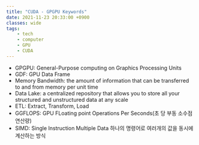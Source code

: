 ```yaml
---
title: "CUDA - GPGPU Keywords"
date: 2021-11-23 20:33:00 +0900
classes: wide
tags:
    - tech
    - computer
    - GPU
    - CUDA
---
```


- GPGPU: General-Purpose computing on Graphics Processing Units
- GDF: GPU Data Frame
- Memory Bandwidth: the amount of information that can be transferred to and from memory per unit time
- Data Lake: a centralized repository that allows you to store all your structured and unstructured data at any scale
- ETL: Extract, Transform, Load
- GGFLOPS: GPU FLoating point Operations Per Seconds(초 당 부동 소수점 연산량)
- SIMD: Single Instruction Multiple Data 하나의 명령어로 여러개의 값을 동시에 계산하는 방식